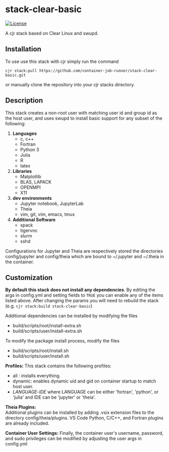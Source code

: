 # stack-clear-basic
[![License](https://img.shields.io/badge/License-Apache%202.0-blue.svg)](https://github.com/gitbucket/gitbucket/blob/master/LICENSE)

A cjr stack based on Clear Linux and swupd.

## Installation

To use use this stack with cjr simply run the command

`cjr stack:pull https://github.com/container-job-runner/stack-clear-basic.git`

or manually clone the repository into your cjr stacks directory.

## Description

This stack creates a non-root user with matching user id and group id as the host user, and uses swupd to install basic support for any subset of the following:

1. **Languages**
   - c, c++
   - Fortran
   - Python 3
   - Julia
   - R
   - latex
2. **Libraries**
   - Matplotlib
   - BLAS, LAPACK
   - OPENMPI
   - X11
3. **dev environments**
   - Jupyter notebook, JupyterLab
   - Theia
   - vim, git, vim, emacs, tmux
4. **Additional Software**
   - spack
   - tigervnc
   - slurm
   - sshd

Configurations for Jupyter and Theia are respectively stored the directories config/jupyter and config/theia which are bound to ~/.jupyter and ~/.theia in the container.

## Customization

**By default this stack does not install any dependencies**. By editing the args in config.yml and setting fields to `TRUE` you can enable any of the items listed above. After changing the params you will need to rebuild the stack (e.g. `cjr stack:build stack-clear-basic`)

Additional dependencies can be installed by modifying the files
- build/scripts/root/install-extra.sh
- build/scripts/user/install-extra.sh

To modify the package install process, modify the files
- build/scripts/root/install.sh
- build/scripts/user/install.sh

**Profiles:** 
This stack contains the following profiles:
- all : installs everything.
- dynamic: enables dynamic uid and gid on container startup to match host user.
- *LANGUAGE*-*IDE* where LANGUAGE can be either 'fortran', 'python', or 'julia' and IDE can be 'jupyter' or 'theia'.

**Theia Plugins:**  
Additional plugins can be installed by adding .vsix extension files to the directory config/theia/plugins. VS Code Python, C/C++, and Fortran plugins are already included.

**Container User Settings:**
Finally, the container user's username, password, and sudo privileges can be modified by adjusting the user args in config.yml